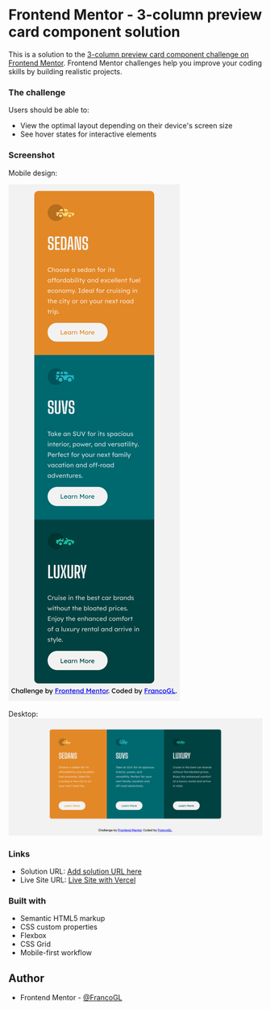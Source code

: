 # Frontend Mentor - 3-column preview card component solution

This is a solution to the [3-column preview card component challenge on Frontend Mentor](https://www.frontendmentor.io/challenges/3column-preview-card-component-pH92eAR2-). Frontend Mentor challenges help you improve your coding skills by building realistic projects. 

### The challenge

Users should be able to:

- View the optimal layout depending on their device's screen size
- See hover states for interactive elements

### Screenshot

Mobile design:

![](./screenshots/mobile.png)

Desktop:
![](./screenshots/desktop.png)

### Links

- Solution URL: [Add solution URL here](https://your-solution-url.com)
- Live Site URL: [Live Site with Vercel](https://femc-3-column-preview-card-component-francogl.vercel.app/)

### Built with

- Semantic HTML5 markup
- CSS custom properties
- Flexbox
- CSS Grid
- Mobile-first workflow


## Author

- Frontend Mentor - [@FrancoGL](https://www.frontendmentor.io/profile/FrancoGL)

